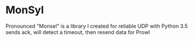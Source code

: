 # MonSyl
Pronounced "Monsel" is a library I created for reliable UDP with Python 3.5 sends ack, will detect a timeout, then resend data for Prowl 
